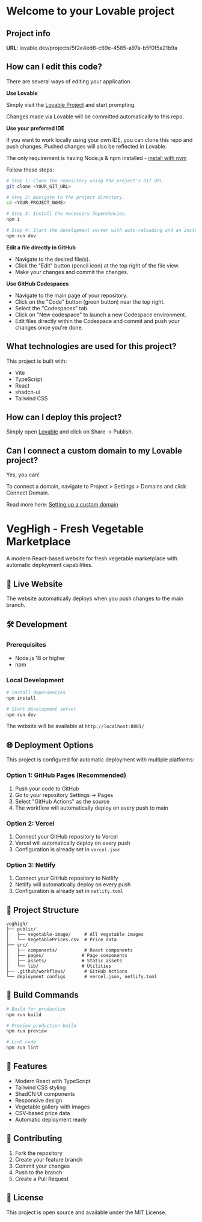 # Welcome to your Lovable project

## Project info

**URL**: lovable.dev/projects/5f2e4ed8-c69e-4585-a97a-b5f0f5a21b9a

## How can I edit this code?

There are several ways of editing your application.

**Use Lovable**

Simply visit the [Lovable Project](https://lovable.dev/projects/5f2e4ed8-c69e-4585-a97a-b5f0f5a21b9a) and start prompting.

Changes made via Lovable will be committed automatically to this repo.

**Use your preferred IDE**

If you want to work locally using your own IDE, you can clone this repo and push changes. Pushed changes will also be reflected in Lovable.

The only requirement is having Node.js & npm installed - [install with nvm](https://github.com/nvm-sh/nvm#installing-and-updating)

Follow these steps:

```sh
# Step 1: Clone the repository using the project's Git URL.
git clone <YOUR_GIT_URL>

# Step 2: Navigate to the project directory.
cd <YOUR_PROJECT_NAME>

# Step 3: Install the necessary dependencies.
npm i

# Step 4: Start the development server with auto-reloading and an instant preview.
npm run dev
```

**Edit a file directly in GitHub**

- Navigate to the desired file(s).
- Click the "Edit" button (pencil icon) at the top right of the file view.
- Make your changes and commit the changes.

**Use GitHub Codespaces**

- Navigate to the main page of your repository.
- Click on the "Code" button (green button) near the top right.
- Select the "Codespaces" tab.
- Click on "New codespace" to launch a new Codespace environment.
- Edit files directly within the Codespace and commit and push your changes once you're done.

## What technologies are used for this project?

This project is built with:

- Vite
- TypeScript
- React
- shadcn-ui
- Tailwind CSS

## How can I deploy this project?

Simply open [Lovable](https://lovable.dev/projects/5f2e4ed8-c69e-4585-a97a-b5f0f5a21b9a) and click on Share -> Publish.

## Can I connect a custom domain to my Lovable project?

Yes, you can!

To connect a domain, navigate to Project > Settings > Domains and click Connect Domain.

Read more here: [Setting up a custom domain](https://docs.lovable.dev/tips-tricks/custom-domain#step-by-step-guide)
# VegHigh - Fresh Vegetable Marketplace

A modern React-based website for fresh vegetable marketplace with automatic deployment capabilities.

## 🚀 Live Website

The website automatically deploys when you push changes to the main branch.

## 🛠️ Development

### Prerequisites
- Node.js 18 or higher
- npm

### Local Development
```bash
# Install dependencies
npm install

# Start development server
npm run dev
```

The website will be available at `http://localhost:8081/`

## 🌐 Deployment Options

This project is configured for automatic deployment with multiple platforms:

### Option 1: GitHub Pages (Recommended)
1. Push your code to GitHub
2. Go to your repository Settings → Pages
3. Select "GitHub Actions" as the source
4. The workflow will automatically deploy on every push to main

### Option 2: Vercel
1. Connect your GitHub repository to Vercel
2. Vercel will automatically deploy on every push
3. Configuration is already set in `vercel.json`

### Option 3: Netlify
1. Connect your GitHub repository to Netlify
2. Netlify will automatically deploy on every push
3. Configuration is already set in `netlify.toml`

## 📁 Project Structure

```
veghigh/
├── public/
│   ├── vegetable-image/     # All vegetable images
│   └── VegetablePrices.csv  # Price data
├── src/
│   ├── components/          # React components
│   ├── pages/              # Page components
│   ├── assets/             # Static assets
│   └── lib/                # Utilities
├── .github/workflows/       # GitHub Actions
└── deployment configs       # vercel.json, netlify.toml
```

## 🔧 Build Commands

```bash
# Build for production
npm run build

# Preview production build
npm run preview

# Lint code
npm run lint
```

## 📸 Features

- Modern React with TypeScript
- Tailwind CSS styling
- ShadCN UI components
- Responsive design
- Vegetable gallery with images
- CSV-based price data
- Automatic deployment ready

## 🤝 Contributing

1. Fork the repository
2. Create your feature branch
3. Commit your changes
4. Push to the branch
5. Create a Pull Request

## 📄 License

This project is open source and available under the MIT License.
